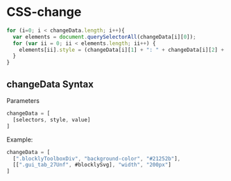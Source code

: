 # CSS-change

```javascript
for (i=0; i < changeData.length; i++){
  var elements = document.querySelectorAll(changeData[i][0]);
  for (var ii = 0; ii < elements.length; ii++) {
  	elements[ii].style = (changeData[i][1] + ": " + changeData[i][2] + ";");
  }
}
```

## changeData Syntax
Parameters
```javascript
changeData = [
  [selectors, style, value]
]
```
Example:
```javascript
changeData = [
  [".blocklyToolboxDiv", "background-color", "#21252b"],
  [[".gui_tab_27Unf", #blocklySvg], "width", "200px"]
]
```
